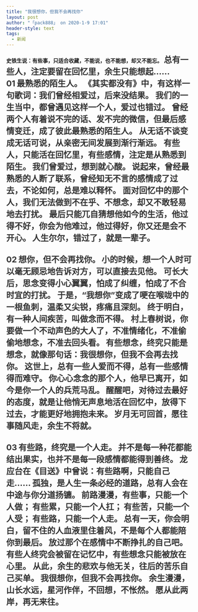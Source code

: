 ```yaml
---
title: "我很想你，但我不会再找你"
layout: post
author: "「pack888」 on 2020-1-9 17:01"
header-style: text
tags:
  - 新闻
---
```


<head></head>
<body>
 <strong>史铁生说：有些事，只适合收藏，不能说，也不能想，却又不能忘。</strong>
 <strong><font face="-apple-system-font, BlinkMacSystemFont, Helvetica Neue, PingFang SC, Hiragino Sans GB, Microsoft YaHei UI, Microsoft YaHei, Arial, sans-serif"><font color="#333333"><font style="font-size:22px">总有一些人，注定要留在回忆里，余生只能想起……</font></font></font></strong>
 <strong><font face="-apple-system-font, BlinkMacSystemFont, Helvetica Neue, PingFang SC, Hiragino Sans GB, Microsoft YaHei UI, Microsoft YaHei, Arial, sans-serif"><font color="#333333"><font style="font-size:22px"><br> </font></font></font></strong>
 <strong><font face="-apple-system-font, BlinkMacSystemFont, Helvetica Neue, PingFang SC, Hiragino Sans GB, Microsoft YaHei UI, Microsoft YaHei, Arial, sans-serif"><font color="#333333"><font style="font-size:22px">01</font></font></font></strong>
 <strong><font face="-apple-system-font, BlinkMacSystemFont, Helvetica Neue, PingFang SC, Hiragino Sans GB, Microsoft YaHei UI, Microsoft YaHei, Arial, sans-serif"><font color="#333333"><font style="font-size:22px">最熟悉的陌生人。</font></font></font></strong>
 <strong><font face="-apple-system-font, BlinkMacSystemFont, Helvetica Neue, PingFang SC, Hiragino Sans GB, Microsoft YaHei UI, Microsoft YaHei, Arial, sans-serif"><font color="#333333"><font style="font-size:22px">《其实都没有》中，有这样一句歌词：我们曾经相爱过，后来没结果。 </font></font></font></strong>
 <strong><font face="-apple-system-font, BlinkMacSystemFont, Helvetica Neue, PingFang SC, Hiragino Sans GB, Microsoft YaHei UI, Microsoft YaHei, Arial, sans-serif"><font color="#333333"><font style="font-size:22px">我们的一生当中，都曾遇见这样一个人，爱过也错过。 </font></font></font></strong>
 <strong><font face="-apple-system-font, BlinkMacSystemFont, Helvetica Neue, PingFang SC, Hiragino Sans GB, Microsoft YaHei UI, Microsoft YaHei, Arial, sans-serif"><font color="#333333"><font style="font-size:22px">曾经两个人有着说不完的话、发不完的微信，但最后感情变迁，成了彼此最熟悉的陌生人。 </font></font></font></strong>
 <strong><font face="-apple-system-font, BlinkMacSystemFont, Helvetica Neue, PingFang SC, Hiragino Sans GB, Microsoft YaHei UI, Microsoft YaHei, Arial, sans-serif"><font color="#333333"><font style="font-size:22px">从无话不谈变成无话可说，从亲密无间发展到渐行渐远。 </font></font></font></strong>
 <strong><font face="-apple-system-font, BlinkMacSystemFont, Helvetica Neue, PingFang SC, Hiragino Sans GB, Microsoft YaHei UI, Microsoft YaHei, Arial, sans-serif"><font color="#333333"><font style="font-size:22px">有些人，只能活在回忆里，有些感情，注定是从熟悉到陌生。</font></font></font></strong>
 <strong><font face="-apple-system-font, BlinkMacSystemFont, Helvetica Neue, PingFang SC, Hiragino Sans GB, Microsoft YaHei UI, Microsoft YaHei, Arial, sans-serif"><font color="#333333"><font style="font-size:22px">我们曾爱过，想到就心酸。</font></font></font></strong>
 <strong><font face="-apple-system-font, BlinkMacSystemFont, Helvetica Neue, PingFang SC, Hiragino Sans GB, Microsoft YaHei UI, Microsoft YaHei, Arial, sans-serif"><font color="#333333"><font style="font-size:22px">说起来，曾经最熟悉的人断了联系，曾经知无不言的感情成了过去，不论如何，总是难以释怀。 </font></font></font></strong>
 <strong><font face="-apple-system-font, BlinkMacSystemFont, Helvetica Neue, PingFang SC, Hiragino Sans GB, Microsoft YaHei UI, Microsoft YaHei, Arial, sans-serif"><font color="#333333"><font style="font-size:22px">面对回忆中的那个人，我们无法做到不在乎、不想念，却又不敢轻易地去打扰。 </font></font></font></strong>
 <strong><font face="-apple-system-font, BlinkMacSystemFont, Helvetica Neue, PingFang SC, Hiragino Sans GB, Microsoft YaHei UI, Microsoft YaHei, Arial, sans-serif"><font color="#333333"><font style="font-size:22px">最后只能兀自猜想他如今的生活，他过得不好，你会为他难过，他过得好，你又还是会不开心。</font></font></font></strong>
 <strong><font face="-apple-system-font, BlinkMacSystemFont, Helvetica Neue, PingFang SC, Hiragino Sans GB, Microsoft YaHei UI, Microsoft YaHei, Arial, sans-serif"><font color="#333333"><font style="font-size:22px">人生尔尔，错过了，就是一辈子。</font></font></font></strong>
 <strong><font face="-apple-system-font, BlinkMacSystemFont, Helvetica Neue, PingFang SC, Hiragino Sans GB, Microsoft YaHei UI, Microsoft YaHei, Arial, sans-serif"><font color="#333333"><font style="font-size:22px"><br> </font></font></font></strong>
 <strong><font face="-apple-system-font, BlinkMacSystemFont, Helvetica Neue, PingFang SC, Hiragino Sans GB, Microsoft YaHei UI, Microsoft YaHei, Arial, sans-serif"><font color="#333333"><font style="font-size:22px"><br> </font></font></font></strong>
 <strong><font face="-apple-system-font, BlinkMacSystemFont, Helvetica Neue, PingFang SC, Hiragino Sans GB, Microsoft YaHei UI, Microsoft YaHei, Arial, sans-serif"><font color="#333333"><font style="font-size:22px">02</font></font></font></strong>
 <strong><font face="-apple-system-font, BlinkMacSystemFont, Helvetica Neue, PingFang SC, Hiragino Sans GB, Microsoft YaHei UI, Microsoft YaHei, Arial, sans-serif"><font color="#333333"><font style="font-size:22px">想你，但不会再找你。</font></font></font></strong>
 <strong><font face="-apple-system-font, BlinkMacSystemFont, Helvetica Neue, PingFang SC, Hiragino Sans GB, Microsoft YaHei UI, Microsoft YaHei, Arial, sans-serif"><font color="#333333"><font style="font-size:22px">小的时候，想一个人时可以毫无顾忌地告诉对方，可以直接去见他。 </font></font></font></strong>
 <strong><font face="-apple-system-font, BlinkMacSystemFont, Helvetica Neue, PingFang SC, Hiragino Sans GB, Microsoft YaHei UI, Microsoft YaHei, Arial, sans-serif"><font color="#333333"><font style="font-size:22px">可长大后，思念变得小心翼翼，怕成了纠缠，怕成了不合时宜的打扰。 </font></font></font></strong>
 <strong><font face="-apple-system-font, BlinkMacSystemFont, Helvetica Neue, PingFang SC, Hiragino Sans GB, Microsoft YaHei UI, Microsoft YaHei, Arial, sans-serif"><font color="#333333"><font style="font-size:22px">于是，“我想你”变成了哽在喉咙中的一根鱼刺，温柔又尖锐，疼痛且深刻。 </font></font></font></strong>
 <strong><font face="-apple-system-font, BlinkMacSystemFont, Helvetica Neue, PingFang SC, Hiragino Sans GB, Microsoft YaHei UI, Microsoft YaHei, Arial, sans-serif"><font color="#333333"><font style="font-size:22px">终于明白，有一种人间疾苦，叫做念而不得。 </font></font></font></strong>
 <strong><font face="-apple-system-font, BlinkMacSystemFont, Helvetica Neue, PingFang SC, Hiragino Sans GB, Microsoft YaHei UI, Microsoft YaHei, Arial, sans-serif"><font color="#333333"><font style="font-size:22px">村上春树说，你要做一个不动声色的大人了，不准情绪化，不准偷偷地想念，不准去回头看。</font></font></font></strong>
 <strong><font face="-apple-system-font, BlinkMacSystemFont, Helvetica Neue, PingFang SC, Hiragino Sans GB, Microsoft YaHei UI, Microsoft YaHei, Arial, sans-serif"><font color="#333333"><font style="font-size:22px">有些想念，终究只能是想念，就像那句话：我很想你，但我不会再去找你。 </font></font></font></strong>
 <strong><font face="-apple-system-font, BlinkMacSystemFont, Helvetica Neue, PingFang SC, Hiragino Sans GB, Microsoft YaHei UI, Microsoft YaHei, Arial, sans-serif"><font color="#333333"><font style="font-size:22px">这世上，总有一些人爱而不得，总有一些感情得而难守。</font></font></font></strong>
 <strong><font face="-apple-system-font, BlinkMacSystemFont, Helvetica Neue, PingFang SC, Hiragino Sans GB, Microsoft YaHei UI, Microsoft YaHei, Arial, sans-serif"><font color="#333333"><font style="font-size:22px">你心心念念的那个人，他早已离开，如今是你一个人的兵荒马乱。</font></font></font></strong>
 <strong><font face="-apple-system-font, BlinkMacSystemFont, Helvetica Neue, PingFang SC, Hiragino Sans GB, Microsoft YaHei UI, Microsoft YaHei, Arial, sans-serif"><font color="#333333"><font style="font-size:22px">醒醒吧，对待过去最好的态度，就是让他悄无声息地活在回忆中，放得下过去，才能更好地拥抱未来。</font></font></font></strong>
 <strong><font face="-apple-system-font, BlinkMacSystemFont, Helvetica Neue, PingFang SC, Hiragino Sans GB, Microsoft YaHei UI, Microsoft YaHei, Arial, sans-serif"><font color="#333333"><font style="font-size:22px">岁月无可回首，愿往事随风走，余生不将就。</font></font></font></strong>
 <strong><font face="-apple-system-font, BlinkMacSystemFont, Helvetica Neue, PingFang SC, Hiragino Sans GB, Microsoft YaHei UI, Microsoft YaHei, Arial, sans-serif"><font color="#333333"><font style="font-size:22px"><br> </font></font></font></strong>
 <strong><font face="-apple-system-font, BlinkMacSystemFont, Helvetica Neue, PingFang SC, Hiragino Sans GB, Microsoft YaHei UI, Microsoft YaHei, Arial, sans-serif"><font color="#333333"><font style="font-size:22px"><br> </font></font></font></strong>
 <strong><font face="-apple-system-font, BlinkMacSystemFont, Helvetica Neue, PingFang SC, Hiragino Sans GB, Microsoft YaHei UI, Microsoft YaHei, Arial, sans-serif"><font color="#333333"><font style="font-size:22px">03</font></font></font></strong>
 <strong><font face="-apple-system-font, BlinkMacSystemFont, Helvetica Neue, PingFang SC, Hiragino Sans GB, Microsoft YaHei UI, Microsoft YaHei, Arial, sans-serif"><font color="#333333"><font style="font-size:22px">有些路，终究是一个人走。</font></font></font></strong>
 <strong><font face="-apple-system-font, BlinkMacSystemFont, Helvetica Neue, PingFang SC, Hiragino Sans GB, Microsoft YaHei UI, Microsoft YaHei, Arial, sans-serif"><font color="#333333"><font style="font-size:22px">并不是每一种花都能结出果实，也并不是每一段感情都能得到善终。</font></font></font></strong>
 <strong><font face="-apple-system-font, BlinkMacSystemFont, Helvetica Neue, PingFang SC, Hiragino Sans GB, Microsoft YaHei UI, Microsoft YaHei, Arial, sans-serif"><font color="#333333"><font style="font-size:22px">龙应台在《目送》中曾说：有些路啊，只能自己走……</font></font></font></strong>
 <strong><font face="-apple-system-font, BlinkMacSystemFont, Helvetica Neue, PingFang SC, Hiragino Sans GB, Microsoft YaHei UI, Microsoft YaHei, Arial, sans-serif"><font color="#333333"><font style="font-size:22px">孤独，是人生一条必经的道路，总有人会在中途与你分道扬镳。</font></font></font></strong>
 <strong><font face="-apple-system-font, BlinkMacSystemFont, Helvetica Neue, PingFang SC, Hiragino Sans GB, Microsoft YaHei UI, Microsoft YaHei, Arial, sans-serif"><font color="#333333"><font style="font-size:22px">前路漫漫，有些事，只能一个人做；</font></font></font></strong>
 <strong><font face="-apple-system-font, BlinkMacSystemFont, Helvetica Neue, PingFang SC, Hiragino Sans GB, Microsoft YaHei UI, Microsoft YaHei, Arial, sans-serif"><font color="#333333"><font style="font-size:22px">有些累，只能一个人扛；</font></font></font></strong>
 <strong><font face="-apple-system-font, BlinkMacSystemFont, Helvetica Neue, PingFang SC, Hiragino Sans GB, Microsoft YaHei UI, Microsoft YaHei, Arial, sans-serif"><font color="#333333"><font style="font-size:22px">有些苦，只能一个人受；</font></font></font></strong>
 <strong><font face="-apple-system-font, BlinkMacSystemFont, Helvetica Neue, PingFang SC, Hiragino Sans GB, Microsoft YaHei UI, Microsoft YaHei, Arial, sans-serif"><font color="#333333"><font style="font-size:22px">有些路，只能一个人走。</font></font></font></strong>
 <strong><font face="-apple-system-font, BlinkMacSystemFont, Helvetica Neue, PingFang SC, Hiragino Sans GB, Microsoft YaHei UI, Microsoft YaHei, Arial, sans-serif"><font color="#333333"><font style="font-size:22px">总有一天，你会明白，留不住的人血液里住着风，不是每个人都能陪你到最后。</font></font></font></strong>
 <strong><font face="-apple-system-font, BlinkMacSystemFont, Helvetica Neue, PingFang SC, Hiragino Sans GB, Microsoft YaHei UI, Microsoft YaHei, Arial, sans-serif"><font color="#333333"><font style="font-size:22px">放过那个在感情中不断挣扎的自己吧。 </font></font></font></strong>
 <strong><font face="-apple-system-font, BlinkMacSystemFont, Helvetica Neue, PingFang SC, Hiragino Sans GB, Microsoft YaHei UI, Microsoft YaHei, Arial, sans-serif"><font color="#333333"><font style="font-size:22px">有些人终究会被留在记忆中，有些想念只能被放在心里。 </font></font></font></strong>
 <strong><font face="-apple-system-font, BlinkMacSystemFont, Helvetica Neue, PingFang SC, Hiragino Sans GB, Microsoft YaHei UI, Microsoft YaHei, Arial, sans-serif"><font color="#333333"><font style="font-size:22px">从此，余生的悲欢与他无关，往后的苦乐自己买单。</font></font></font></strong>
 <strong><font face="-apple-system-font, BlinkMacSystemFont, Helvetica Neue, PingFang SC, Hiragino Sans GB, Microsoft YaHei UI, Microsoft YaHei, Arial, sans-serif"><font color="#333333"><font style="font-size:22px">我很想你，但我不会再找你。 </font></font></font></strong>
 <strong><font face="-apple-system-font, BlinkMacSystemFont, Helvetica Neue, PingFang SC, Hiragino Sans GB, Microsoft YaHei UI, Microsoft YaHei, Arial, sans-serif"><font color="#333333"><font style="font-size:22px">余生漫漫，山长水远，星河作伴，不回想，不怅然。 </font></font></font></strong>
 <strong><font face="-apple-system-font, BlinkMacSystemFont, Helvetica Neue, PingFang SC, Hiragino Sans GB, Microsoft YaHei UI, Microsoft YaHei, Arial, sans-serif"><font color="#333333"><font style="font-size:22px">愿从此两岸，再无来往。</font></font></font></strong>
 <br>
</body>


